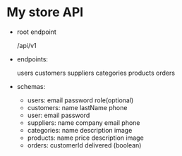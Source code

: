 # My store API

- root endpoint

  /api/v1

- endpoints:

  users
  customers
  suppliers
  categories
  products
  orders

- schemas:

  - users:
      email
      password
      role(optional)
  - customers:
      name
      lastName
      phone
  - user:
      email
      password
  - suppliers:
      name
      company
      email
      phone
  - categories:
      name
      description
      image
  - products:
      name
      price
      description
      image
  - orders:
      customerId
      delivered (boolean)
